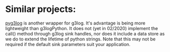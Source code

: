 
# Similar projects:

[pyg3log](https://github.com/GreyDireWolf/pyg3log.git) is another wrapper for g3log. It's advantage is being more lightweight than g3logPython. It does not (yet in 02/2020) implement the call() method through g3log sink handles, nor does it include a data store as we do to extend the lifetime of python strings.  Note that this may not be required if the default sink parameters suit your application.

